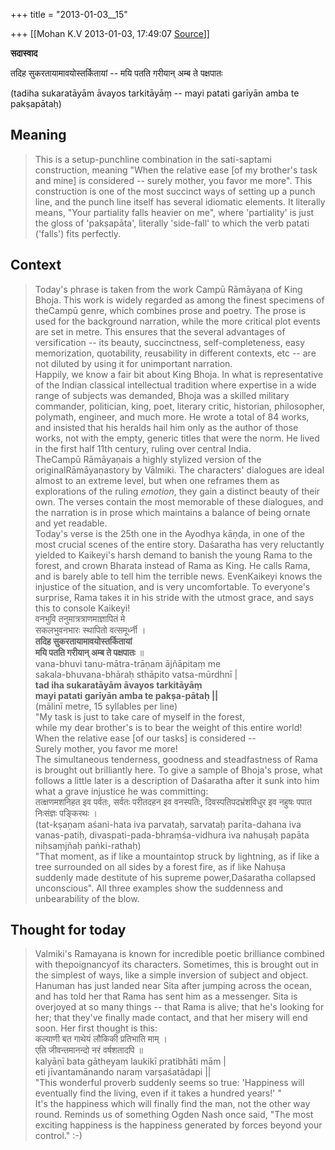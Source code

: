 +++
title = "2013-01-03__15"

+++
[[Mohan K.V	2013-01-03, 17:49:07 [Source](https://groups.google.com/g/sadaswada/c/m8k_e5OklE0)]]



**सदास्वाद**

  

तदिह सुकरतायामावयोस्तर्कितायां -- मयि पतति गरीयान् अम्ब ते पक्षपातः

  

(tadiha sukaratāyām āvayos tarkitāyāṃ -- mayi patati garīyān amba te pakṣapātaḥ)

  

## Meaning

> This is a setup-punchline combination in the sati-saptami construction, meaning "When the relative ease \[of my brother's task and mine\] is considered -- surely mother, you favor me more". This construction is one of the most succinct ways of setting up a punch line, and the punch line itself has several idiomatic elements. It literally means, "Your partiality falls heavier on me", where 'partiality' is just the gloss of 'pakṣapāta', literally 'side-fall' to which the verb patati ('falls') fits perfectly.

## Context

> Today's phrase is taken from the work Campū Rāmāyaṇa of King Bhoja. This work is widely regarded as among the finest specimens of theCampū genre, which combines prose and poetry. The prose is used for the background narration, while the more critical plot events are set in metre. This ensures that the several advantages of versification -- its beauty, succinctness, self-completeness, easy memorization, quotability, reusability in different contexts, etc -- are not diluted by using it for unimportant narration.  
> Happily, we know a fair bit about King Bhoja. In what is representative of the Indian classical intellectual tradition where expertise in a wide range of subjects was demanded, Bhoja was a skilled military commander, politician, king, poet, literary critic, historian, philosopher, polymath, engineer, and much more. He wrote a total of 84 works, and insisted that his heralds hail him only as the author of those works, not with the empty, generic titles that were the norm. He lived in the first half 11th century, ruling over central India.  
> TheCampū Rāmāyaṇais a highly stylized version of the originalRāmāyaṇastory by Vālmiki. The characters' dialogues are ideal almost to an extreme level, but when one reframes them as explorations of the ruling *emotion*, they gain a distinct beauty of their own. The verses contain the most memorable of these dialogues, and the narration is in prose which maintains a balance of being ornate and yet readable.  
> Today's verse is the 25th one in the Ayodhya kāṇḍa, in one of the most crucial scenes of the entire story. Daśaratha has very reluctantly yielded to Kaikeyi's harsh demand to banish the young Rama to the forest, and crown Bharata instead of Rama as King. He calls Rama, and is barely able to tell him the terrible news. EvenKaikeyi knows the injustice of the situation, and is very uncomfortable. To everyone's surprise, Rama takes it in his stride with the utmost grace, and says this to console Kaikeyi!  
> वनभुवि तनुमात्रत्राणमाज्ञापितं मे  
> सकलभुवनभारः स्थापितो वत्समूर्ध्नी ।  
> **तदिह सुकरतायामावयोस्तर्कितायां**  
> **मयि पतति गरीयान् अम्ब ते पक्षपातः** ॥  
> vana-bhuvi tanu-mātra-trāṇam ājñāpitaṃ me  
> sakala-bhuvana-bhāraḥ sthāpito vatsa-mūrdhnī \|  
> **tad iha sukaratāyām āvayos tarkitāyāṃ**  
> **mayi patati garīyān amba te pakṣa-pātaḥ \|\|**  
> (mālinī metre, 15 syllables per line)  
> "My task is just to take care of myself in the forest,  
> while my dear brother's is to bear the weight of this entire world!  
> When the relative ease \[of our tasks\] is considered --  
> Surely mother, you favor me more!  
> The simultaneous tenderness, goodness and steadfastness of Rama is brought out brilliantly here. To give a sample of Bhoja's prose, what follows a little later is a description of Daśaratha after it sunk into him what a grave injustice he was committing:  
> तत्क्षणमशनिहत इव पर्वतः, सर्वतः परीतदहन इव वनस्पतिः, दिवस्पतिपदभ्रंशविधुर इव नहुषः पपात निःसंज्ञः पङ्किरथः ।  
> (tat-kṣaṇam aśani-hata iva parvataḥ, sarvataḥ parīta-dahana iva vanas-patiḥ, divaspati-pada-bhraṃśa-vidhura iva nahuṣaḥ papāta niḥsaṃjñaḥ paṅki-rathaḥ)  
> "That moment, as if like a mountaintop struck by lightning, as if like a tree surrounded on all sides by a forest fire, as if like Nahuṣa suddenly made destitute of his supreme power,Daśaratha collapsed unconscious". All three examples show the suddenness and unbearability of the blow. 

## Thought for today

> Valmiki's Ramayana is known for incredible poetic brilliance combined with thepoignancyof its characters. Sometimes, this is brought out in the simplest of ways, like a simple inversion of subject and object. Hanuman has just landed near Sita after jumping across the ocean, and has told her that Rama has sent him as a messenger. Sita is overjoyed at so many things -- that Rama is alive; that he's looking for her; that they've finally made contact, and that her misery will end soon. Her first thought is this:  
> कल्याणी बत गाथेयं लौकिकी प्रतिभाति माम् ।  
> एति जीवन्तमानन्दो नरं वर्षशतादपि ॥  
> kalyāṇī bata gātheyaṃ laukikī pratibhāti mām \|  
> eti jīvantamānando naraṃ varṣaśatādapi \|\|  
> "This wonderful proverb suddenly seems so true: 'Happiness will eventually find the living, even if it takes a hundred years!' "  
> It's the happiness which will finally find the man, not the other way round. Reminds us of something Ogden Nash once said, "The most exciting happiness is the happiness generated by forces beyond your control." :-) 

  

